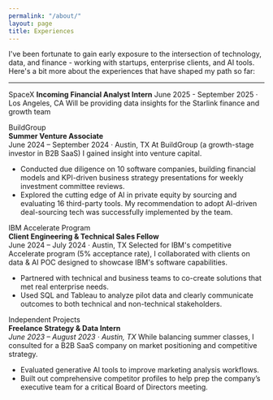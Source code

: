 ```yaml
---
permalink: "/about/"
layout: page
title: Experiences
---
```


I've been fortunate to gain early exposure to the intersection of technology, data, and finance - working with startups, enterprise clients, and AI tools. Here's a bit more about the experiences that have shaped my path so far:

---

SpaceX
**Incoming Financial Analyst Intern**
June 2025 - September 2025 · Los Angeles, CA
Will be providing data insights for the Starlink finance and growth team


BuildGroup  
**Summer Venture Associate**  
June 2024 – September 2024 · Austin, TX
At BuildGroup (a growth-stage investor in B2B SaaS) I gained insight into venture capital.  
- Conducted due diligence on 10 software companies, building financial models and KPI-driven business strategy presentations for weekly investment committee reviews.  
- Explored the cutting edge of AI in private equity by sourcing and evaluating 16 third-party tools. My recommendation to adopt AI-driven deal-sourcing tech was successfully implemented by the team.  


IBM Accelerate Program  
**Client Engineering & Technical Sales Fellow**  
June 2024 – July 2024 · Austin, TX 
Selected for IBM's competitive Accelerate program (5% acceptance rate), I collaborated with clients on data & AI POC designed to showcase IBM's software capabilities.
- Partnered with technical and business teams to co-create solutions that met real enterprise needs.  
- Used SQL and Tableau to analyze pilot data and clearly communicate outcomes to both technical and non-technical stakeholders.  


Independent Projects  
**Freelance Strategy & Data Intern**  
*June 2023 – August 2023 · Austin, TX*
While balancing summer classes, I consulted for a B2B SaaS company on market positioning and competitive strategy.  
- Evaluated generative AI tools to improve marketing analysis workflows.  
- Built out comprehensive competitor profiles to help prep the company’s executive team for a critical Board of Directors meeting.

